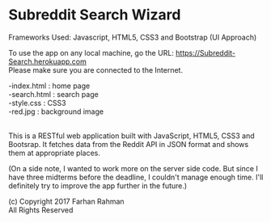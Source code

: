 # Subreddit Search Wizard

Frameworks Used: Javascript, HTML5, CSS3 and Bootstrap (UI Approach)

To use the app on any local machine, go the URL: https://Subreddit-Search.herokuapp.com <br/>
Please make sure you are connected to the Internet.

-index.html : home page <br/>
-search.html : search page <br/>
-style.css : CSS3 <br/>
-red.jpg : background image <br/><br/>






This is a RESTful web application built with JavaScript, HTML5, CSS3 and Bootsrap. It fetches data from the Reddit API in JSON format and shows them at appropriate places.

(On a side note, I wanted to work more on the server side code. But since I have three midterms before the deadline, I couldn't manage enough time. I'll definitely try to improve the app further in the future.)

(c) Copyright 2017 Farhan Rahman <br/>
All Rights Reserved
